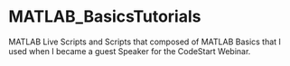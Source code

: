 # MATLAB_BasicsTutorials
MATLAB Live Scripts and Scripts that composed of MATLAB Basics that I used when I became a guest Speaker for the CodeStart Webinar.
